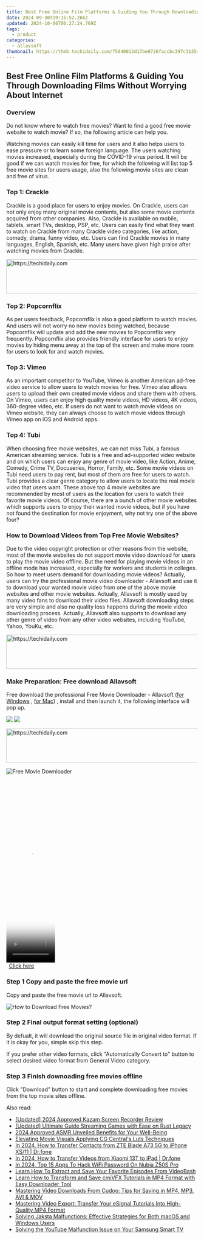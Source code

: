 ```yaml
---
title: Best Free Online Film Platforms & Guiding You Through Downloading Films Without Worrying About Internet
date: 2024-09-30T19:15:52.266Z
updated: 2024-10-06T00:27:24.769Z
tags:
  - product
categories:
  - allavsoft
thumbnail: https://thmb.techidaily.com/75040013d17be0726faccbc397c3b3541c1732db61566ed595168e5f4f1378d7.jpg
---
```


## Best Free Online Film Platforms & Guiding You Through Downloading Films Without Worrying About Internet

### Overview

Do not know where to watch free movies? Want to find a good free movie website to watch movie? If so, the following article can help you.

Watching movies can easily kill time for users and it also helps users to ease pressure or to learn some foreign language. The users watching movies increased, especially during the COVID-19 virus period. It will be good if we can watch movies for free, for which the following will list top 5 free movie sites for users usage, also the following movie sites are clean and free of virus.

### Top 1: Crackle

Crackle is a good place for users to enjoy movies. On Crackle, users can not only enjoy many original movie contents, but also some movie contents acquired from other companies. Also, Crackle is available on mobile, tablets, smart TVs, desktop, PSP, etc. Users can easily find what they want to watch on Crackle from many Crackle video categories, like action, comedy, drama, funny video, etc. Users can find Crackle movies in many languages, English, Spanish, etc. Many users have given high praise after watching movies from Crackle.

<!-- affiliate ads begin -->
<a href="https://appsumo.8odi.net/c/5597632/2123727/7443" target="_top" id="2123727">
  <img src="//a.impactradius-go.com/display-ad/7443-2123727" border="0" alt="https://techidaily.com" width="728" height="90"/>
</a>
<img height="0" width="0" src="https://appsumo.8odi.net/i/5597632/2123727/7443" style="position:absolute;visibility:hidden;" border="0" />
<!-- affiliate ads end -->

### Top 2: Popcornflix

As per users feedback, Popcornflix is also a good platform to watch movies. And users will not worry no new movies being watched, because Popcornflix will update and add the new movies to Popcornflix very frequently. Popcornflix also provides friendly interface for users to enjoy movies by hiding menu away at the top of the screen and make more room for users to look for and watch movies.

### Top 3: Vimeo

As an important competitor to YouTube, Vimeo is another American ad-free video service to allow users to watch movies for free. Vimeo also allows users to upload their own created movie videos and share them with others. On Vimeo, users can enjoy high quality movie videos, HD videos, 4K videos, 360-degree video, etc. If users do not want to watch movie videos on Vimeo website, they can always choose to watch movie videos through Vimeo app on iOS and Android apps.

### Top 4: Tubi

When choosing free movie websites, we can not miss Tubi, a famous American streaming service. Tubi is a free and ad-supported video website and on which users can enjoy any genre of movie video, like Action, Anime, Comedy, Crime TV, Docuseries, Horror, Family, etc. Some movie videos on Tubi need users to pay rent, but most of them are free for users to watch. Tubi provides a clear genre category to allow users to locate the real movie video that users want. These above top 4 movie websites are recommended by most of users as the location for users to watch their favorite movie videos. Of course, there are a bunch of other movie websites which supports users to enjoy their wanted movie videos, but if you have not found the destination for movie enjoyment, why not try one of the above four?

### How to Download Videos from Top Free Movie Websites?

Due to the video copyright protection or other reasons from the website, most of the movie websites do not support movie video download for users to play the movie video offline. But the need for playing movie videos in an offline mode has increased, especially for workers and students in colleges. So how to meet users demand for downloading movie videos? Actually, users can try the professional movie video downloader - Allavsoft and use it to download your wanted movie video from one of the above movie websites and other movie websites. Actually, Allavsoft is mostly used by many video fans to download their video files. Allavsoft downloading steps are very simple and also no quality loss happens during the movie video downloading process. Actually, Allavsoft also supports to download any other genre of video from any other video websites, including YouTube, Yahoo, YouKu, etc.

<!-- affiliate ads begin -->
<a href="https://ephamedtechinc.pxf.io/c/5597632/2137215/26400" target="_top" id="2137215">
  <img src="//a.impactradius-go.com/display-ad/26400-2137215" border="0" alt="https://techidaily.com" width="728" height="90"/>
</a>
<img height="0" width="0" src="https://ephamedtechinc.pxf.io/i/5597632/2137215/26400" style="position:absolute;visibility:hidden;" border="0" />
<!-- affiliate ads end -->

### Make Preparation: Free download Allavsoft

Free download the professional Free Movie Downloader - Allavsoft ([for Windows](https://tools.techidaily.com/allavsoft/products/) , [for Mac](https://tools.techidaily.com/allavsoft/products/)) , install and then launch it, the following interface will pop up.

[![](https://www.allavsoft.com/how-to/../images/how-to/free-download-win.jpg)](https://tools.techidaily.com/allavsoft/products/) [![](https://www.allavsoft.com/how-to/../images/how-to/free-download-mac.jpg)](https://tools.techidaily.com/allavsoft/products/)

<!-- affiliate ads begin -->
<a href="https://aligracehair.sjv.io/c/5597632/2135361/19272" target="_top" id="2135361">
  <img src="//a.impactradius-go.com/display-ad/19272-2135361" border="0" alt="https://techidaily.com" width="728" height="90"/>
</a>
<img height="0" width="0" src="https://aligracehair.sjv.io/i/5597632/2135361/19272" style="position:absolute;visibility:hidden;" border="0" />
<!-- affiliate ads end -->

![Free Movie Downloader](https://www.allavsoft.com/how-to/../images/allavsoft/screen-shot-600.jpg)

<!-- affiliate ads begin -->
<span id="1938136">
					<video width="128" height="480" style="cursor:pointer"
           poster="//a.impactradius-go.com/display-clicktoplayimage/1938136.png"
           onclick="if(!this.playClicked){this.play();this.setAttribute('controls',true);this.playClicked=true;}">
	   <source src="//a.impactradius-go.com/display-ad/22993-1938136">
	   <img src="//a.impactradius-go.com/display-clicktoplayimage/1938136.png" style="border: none; height: 100%; width: 100%; object-fit: contain">
	</video>
	<div style="width:80px;text-align:center"><a href="javascript:window.open(decodeURIComponent('https%3A%2F%2Fhomestyler.sjv.io%2Fc%2F5597632%2F1938136%2F22993'), '_blank');void(0);">Click here</a></div>
</span>
<img height="0" width="0" src="https://imp.pxf.io/i/5597632/1938136/22993" style="position:absolute;visibility:hidden;" border="0" />
<!-- affiliate ads end -->

### Step 1 Copy and paste the free movie url

Copy and paste the free movie url to Allavsoft.

![How to Download Free Movies?](https://www.allavsoft.com/how-to/../images/how-to/download-rtmp-video/download-rtmp-video.jpg)

### Step 2 Final output format setting (optional)

By defualt, it will download the original source file in original video format. If it is okay for you, simple skip this step.

If you prefer other video formats, click "Automatically Convert to" button to select desired video format from General Video category.

### Step 3 Finish downoading free movies offline

Click "Download" button to start and complete downloading free movies from the top movie sites offline.

<ins class="adsbygoogle"
     style="display:block"
     data-ad-format="autorelaxed"
     data-ad-client="ca-pub-7571918770474297"
     data-ad-slot="1223367746"></ins>

<ins class="adsbygoogle"
     style="display:block"
     data-ad-client="ca-pub-7571918770474297"
     data-ad-slot="8358498916"
     data-ad-format="auto"
     data-full-width-responsive="true"></ins>

<span class="atpl-alsoreadstyle">Also read:</span>
<div><ul>
<li><a href="https://screen-activity-recording.techidaily.com/updated-2024-approved-kazam-screen-recorder-review/"><u>[Updated] 2024 Approved Kazam Screen Recorder Review</u></a></li>
<li><a href="https://visual-screen-recording.techidaily.com/updated-ultimate-guide-streaming-games-with-ease-on-rust-legacy/"><u>[Updated] Ultimate Guide Streaming Games with Ease on Rust Legacy</u></a></li>
<li><a href="https://extra-resources.techidaily.com/2024-approved-asmr-unveiled-benefits-for-your-well-being/"><u>2024 Approved ASMR Unveiled Benefits for Your Well-Being</u></a></li>
<li><a href="https://extra-hints.techidaily.com/elevating-movie-visuals-applying-cg-centrals-luts-techniques/"><u>Elevating Movie Visuals Applying CG Central's Luts Techniques</u></a></li>
<li><a href="https://android-transfer.techidaily.com/in-2024-how-to-transfer-contacts-from-zte-blade-a73-5g-to-iphone-xs11-drfone-by-drfone-transfer-from-android-transfer-from-android/"><u>In 2024, How to Transfer Contacts from ZTE Blade A73 5G to iPhone XS/11 | Dr.fone</u></a></li>
<li><a href="https://android-transfer.techidaily.com/in-2024-how-to-transfer-videos-from-xiaomi-13t-to-ipad-drfone-by-drfone-transfer-from-android-transfer-from-android/"><u>In 2024, How to Transfer Videos from Xiaomi 13T to iPad | Dr.fone</u></a></li>
<li><a href="https://easy-unlock-android.techidaily.com/in-2024-top-15-apps-to-hack-wifi-password-on-nubia-z50s-pro-by-drfone-android/"><u>In 2024, Top 15 Apps To Hack WiFi Password On Nubia Z50S Pro</u></a></li>
<li><a href="https://win-unique.techidaily.com/learn-how-to-extract-and-save-your-favorite-episodes-from-videobash/"><u>Learn How To Extract and Save Your Favorite Episodes From VideoBash</u></a></li>
<li><a href="https://win-unique.techidaily.com/learn-how-to-transform-and-save-cmivfx-tutorials-in-mp4-format-with-easy-downloader-tool/"><u>Learn How to Transform and Save cmiVFX Tutorials in MP4 Format with Easy Downloader Tool</u></a></li>
<li><a href="https://win-unique.techidaily.com/mastering-video-downloads-from-cudoo-tips-for-saving-in-mp4-mp3-avi-and-mov/"><u>Mastering Video Downloads From Cudoo: Tips for Saving in MP4, MP3, AVI & MOV</u></a></li>
<li><a href="https://win-unique.techidaily.com/mastering-video-export-transfer-your-esignal-tutorials-into-high-quality-mp4-format/"><u>Mastering Video Export: Transfer Your eSignal Tutorials Into High-Quality MP4 Format</u></a></li>
<li><a href="https://win-unique.techidaily.com/solving-jaksta-malfunctions-effective-strategies-for-both-macos-and-windows-users/"><u>Solving Jaksta Malfunctions: Effective Strategies for Both macOS and Windows Users</u></a></li>
<li><a href="https://win-unique.techidaily.com/solving-the-youtube-malfunction-issue-on-your-samsung-smart-tv/"><u>Solving the YouTube Malfunction Issue on Your Samsung Smart TV</u></a></li>
</ul></div>

